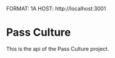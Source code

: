 FORMAT: 1A
HOST: http://localhost:3001

# Pass Culture

This is the api of the Pass Culture project.
